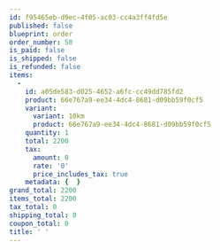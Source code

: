 ```yaml
---
id: f95465eb-d9ec-4f05-ac03-cc4a3ff4fd5e
published: false
blueprint: order
order_number: 50
is_paid: false
is_shipped: false
is_refunded: false
items:
  -
    id: a05de583-d025-4652-a6fc-cc49dd785fd2
    product: 66e767a9-ee34-4dc4-8681-d09bb59f0cf5
    variant:
      variant: 10km
      product: 66e767a9-ee34-4dc4-8681-d09bb59f0cf5
    quantity: 1
    total: 2200
    tax:
      amount: 0
      rate: '0'
      price_includes_tax: true
    metadata: {  }
grand_total: 2200
items_total: 2200
tax_total: 0
shipping_total: 0
coupon_total: 0
title: ' '
---
```

